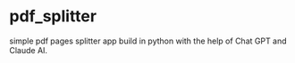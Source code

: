 # pdf_splitter
simple pdf pages splitter app build in python with the help of Chat GPT and Claude AI.
